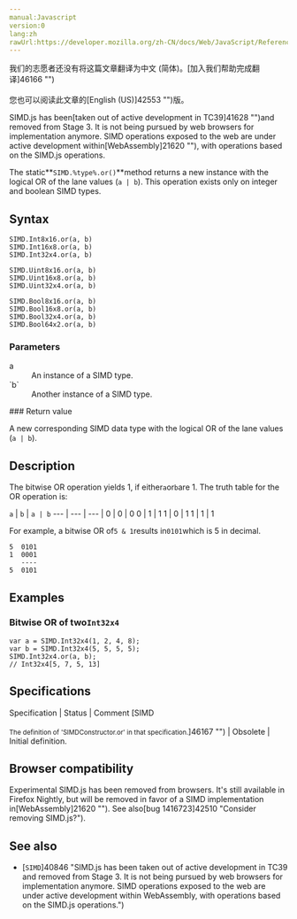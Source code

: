 ```yaml
---
manual:Javascript
version:0
lang:zh
rawUrl:https://developer.mozilla.org/zh-CN/docs/Web/JavaScript/Reference/Global_Objects/SIMD/or
---
```




<bdi>我们的志愿者还没有将这篇文章翻译为<bdi>中文 (简体)</bdi>。[加入我们帮助完成翻译]46166 "")<br></br>您也可以阅读此文章的[English (US)]42553 "")版。</bdi>






SIMD.js has been[taken out of active development in TC39]41628 "")and removed from Stage 3. It is not being pursued by web browsers for implementation anymore. SIMD operations exposed to the web are under active development within[WebAssembly]21620 ""), with operations based on the SIMD.js operations.



The static**`SIMD.%type%.or()`**method returns a new instance with the logical OR of the lane values (`a | b`). This operation exists only on integer and boolean SIMD types.


## Syntax<a name="Syntax"></a>

```
SIMD.Int8x16.or(a, b)
SIMD.Int16x8.or(a, b)
SIMD.Int32x4.or(a, b)

SIMD.Uint8x16.or(a, b)
SIMD.Uint16x8.or(a, b)
SIMD.Uint32x4.or(a, b)

SIMD.Bool8x16.or(a, b)
SIMD.Bool16x8.or(a, b)
SIMD.Bool32x4.or(a, b)
SIMD.Bool64x2.or(a, b)

```

### Parameters<a name="Parameters"></a>
<dl><dt id=''>a</dt><dd>An instance of a SIMD type.</dd><dt id=''>`b`</dt><dd>Another instance of a SIMD type.</dd></dl>
### Return value<a name="Return_value"></a>


A new corresponding SIMD data type with the logical OR of the lane values (`a | b`).


## Description<a name="Description"></a>


The bitwise OR operation yields 1, if either`a`or`b`are 1. The truth table for the OR operation is:


`a` | `b` | `a | b` 
 ---  |  ---  |  ---  | 
0 | 0 | 0 
0 | 1 | 1 
1 | 0 | 1 
1 | 1 | 1 



For example, a bitwise OR of`5 & 1`results in`0101`which is 5 in decimal.


```
5  0101
1  0001
   ----
5  0101
```

## Examples<a name="Examples"></a>

### Bitwise OR of two`Int32x4`<a name="Bitwise_OR_of_two_Int32x4"></a>

```
var a = SIMD.Int32x4(1, 2, 4, 8);
var b = SIMD.Int32x4(5, 5, 5, 5);
SIMD.Int32x4.or(a, b);
// Int32x4[5, 7, 5, 13]
```

## Specifications<a name="Specifications"></a>

Specification | Status | Comment 
[SIMD<br></br><small>The definition of &#39;SIMDConstructor.or&#39; in that specification.</small>]46167 "") | Obsolete | Initial definition. 


## Browser compatibility<a name="Browser_compatibility"></a>


Experimental SIMD.js has been removed from browsers. It&#39;s still available in Firefox Nightly, but will be removed in favor of a SIMD implementation in[WebAssembly]21620 ""). See also[bug 1416723]42510 "Consider removing SIMD.js?").


## See also<a name="See_also"></a>

* [`SIMD`]40846 "SIMD.js has been taken out of active development in TC39 and removed from Stage 3. It is not being pursued by web browsers for implementation anymore. SIMD operations exposed to the web are under active development within WebAssembly, with operations based on the SIMD.js operations.")



